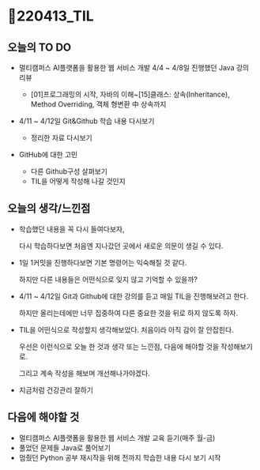 # 📝220413_TIL



## 오늘의 TO DO

- 멀티캠퍼스 AI플랫폼을 활용한 웹 서비스 개발 4/4 ~ 4/8일 진행했던 Java 강의 리뷰
  - [01]프로그래밍의 시작, 자바의 이해~[15]클래스: 상속(Inheritance), Method Overriding, 객체 형변환 中 상속까지
- 4/11 ~ 4/12일 Git&Github 학습 내용 다시보기
  - 정리한 자료 다시보기

- GitHub에 대한 고민

  - 다른 Github구성 살펴보기
  - TIL을 어떻게 작성해 나갈 것인지

  

## 오늘의 생각/느낀점

- 학습했던 내용을 꼭 다시 들여다보자,

  다시 학습하다보면 처음엔 지나갔던 곳에서 새로운 의문이 생길 수 있다.

- 1일 1커밋을 진행하다보면 기본 명령어는 익숙해질 것 같다.

  하지만 다른 내용들은 어떤식으로 잊지 않고 기억할 수 있을까?

- 4/11 ~ 4/12일 Git과 Github에 대한 강의를 듣고 매일 TIL을 진행해보려고 한다.

  하지만 올리는데에만 너무 집중하여 다른 중요한 것을 뒤로 하지 않도록 하자.

- TIL을 어떤식으로 작성할지 생각해보았다. 처음이라 아직 감이 잘 안잡힌다.

  우선은 이런식으로 오늘 한 것과 생각 또는 느낀점, 다음에 해야할 것을 작성해보기로. 

  그리고 계속 작성을 해보며 개선해나가야겠다.

- 지금처럼 건강관리 잘하기



## 다음에 해야할 것

- 멀티캠퍼스 AI플랫폼을 활용한 웹 서비스 개발 교육 듣기(매주 월-금)
- 풀었던 문제들 Java로 풀어보기
- 멈췄던 Python 공부 재시작을 위해 전까지 학습한 내용 다시 보기 시작